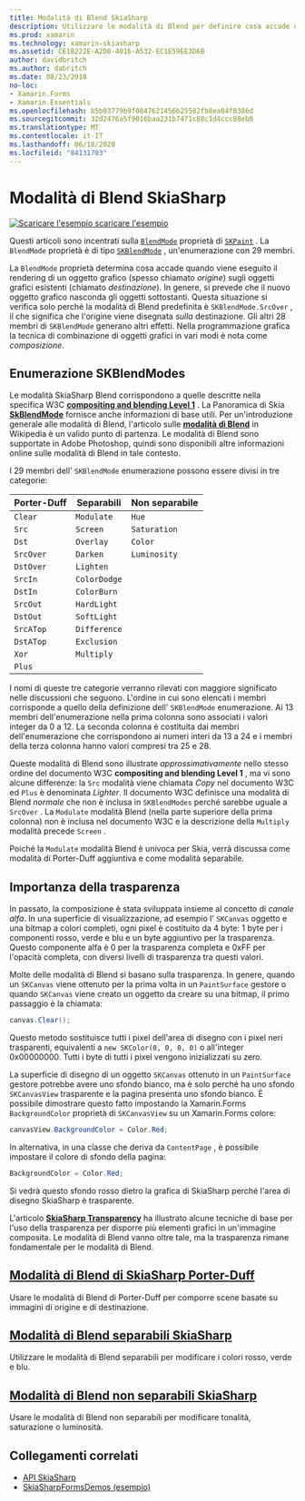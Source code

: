 ```yaml
---
title: Modalità di Blend SkiaSharp
description: Utilizzare le modalità di Blend per definire cosa accade quando gli oggetti grafici sono sovrapposti tra loro.
ms.prod: xamarin
ms.technology: xamarin-skiasharp
ms.assetid: CE1B222E-A2D0-4016-A532-EC1E59EE3D6B
author: davidbritch
ms.author: dabritch
ms.date: 08/23/2018
no-loc:
- Xamarin.Forms
- Xamarin.Essentials
ms.openlocfilehash: b5b03779b9f0847621456b25582fb8ea04f8386d
ms.sourcegitcommit: 32d2476a5f9016baa231b7471c88c1d4ccc08eb8
ms.translationtype: MT
ms.contentlocale: it-IT
ms.lasthandoff: 06/18/2020
ms.locfileid: "84131703"
---
```

# <a name="skiasharp-blend-modes"></a>Modalità di Blend SkiaSharp

[![Scaricare ](~/media/shared/download.png) l'esempio scaricare l'esempio](https://docs.microsoft.com/samples/xamarin/xamarin-forms-samples/skiasharpforms-demos)

Questi articoli sono incentrati sulla [`BlendMode`](xref:SkiaSharp.SKPaint.BlendMode) proprietà di [`SKPaint`](xref:SkiaSharp.SKPaint) . La `BlendMode` proprietà è di tipo [`SKBlendMode`](xref:SkiaSharp.SKBlendMode) , un'enumerazione con 29 membri.

La `BlendMode` proprietà determina cosa accade quando viene eseguito il rendering di un oggetto grafico (spesso chiamato _origine_) sugli oggetti grafici esistenti (chiamato _destinazione_). In genere, si prevede che il nuovo oggetto grafico nasconda gli oggetti sottostanti. Questa situazione si verifica solo perché la modalità di Blend predefinita è `SKBlendMode.SrcOver` , il che significa che l'origine viene disegnata _sulla_ destinazione. Gli altri 28 membri di `SKBlendMode` generano altri effetti. Nella programmazione grafica la tecnica di combinazione di oggetti grafici in vari modi è nota come _composizione_.

## <a name="the-skblendmodes-enumeration"></a>Enumerazione SKBlendModes

Le modalità SkiaSharp Blend corrispondono a quelle descritte nella specifica W3C [**compositing and blending Level 1**](https://www.w3.org/TR/compositing-1/) . La Panoramica di Skia [**SkBlendMode**](https://skia.org/user/api/SkBlendMode_Overview) fornisce anche informazioni di base utili. Per un'introduzione generale alle modalità di Blend, l'articolo sulle [**modalità di Blend**](https://en.wikipedia.org/wiki/Blend_modes) in Wikipedia è un valido punto di partenza. Le modalità di Blend sono supportate in Adobe Photoshop, quindi sono disponibili altre informazioni online sulle modalità di Blend in tale contesto.

I 29 membri dell' `SKBlendMode` enumerazione possono essere divisi in tre categorie:

| Porter-Duff | Separabili    | Non separabile |
| ----------- | ------------ | ------------- |
| `Clear`     | `Modulate`   | `Hue`         |
| `Src`       | `Screen`     | `Saturation`  |
| `Dst`       | `Overlay`    | `Color`       |
| `SrcOver`   | `Darken`     | `Luminosity`  |
| `DstOver`   | `Lighten`    |               |
| `SrcIn`     | `ColorDodge` |               |
| `DstIn`     | `ColorBurn`  |               |
| `SrcOut`    | `HardLight`  |               |
| `DstOut`    | `SoftLight`  |               |
| `SrcATop`   | `Difference` |               |
| `DstATop`   | `Exclusion`  |               |
| `Xor`       | `Multiply`   |               |
| `Plus`      |              |               |

I nomi di queste tre categorie verranno rilevati con maggiore significato nelle discussioni che seguono. L'ordine in cui sono elencati i membri corrisponde a quello della definizione dell' `SKBlendMode` enumerazione. Ai 13 membri dell'enumerazione nella prima colonna sono associati i valori integer da 0 a 12. La seconda colonna è costituita dai membri dell'enumerazione che corrispondono ai numeri interi da 13 a 24 e i membri della terza colonna hanno valori compresi tra 25 e 28.

Queste modalità di Blend sono illustrate _approssimativamente_ nello stesso ordine del documento W3C **compositing and blending Level 1** , ma vi sono alcune differenze: la `Src` modalità viene chiamata _Copy_ nel documento W3C ed `Plus` è denominata _Lighter_. Il documento W3C definisce una modalità di Blend _normale_ che non è inclusa in `SKBlendModes` perché sarebbe uguale a `SrcOver` . La `Modulate` modalità Blend (nella parte superiore della prima colonna) non è inclusa nel documento W3C e la descrizione della `Multiply` modalità precede `Screen` .

Poiché la `Modulate` modalità Blend è univoca per Skia, verrà discussa come modalità di Porter-Duff aggiuntiva e come modalità separabile.

## <a name="the-importance-of-transparency"></a>Importanza della trasparenza

In passato, la composizione è stata sviluppata insieme al concetto di _canale alfa_. In una superficie di visualizzazione, ad esempio l' `SKCanvas` oggetto e una bitmap a colori completi, ogni pixel è costituito da 4 byte: 1 byte per i componenti rosso, verde e blu e un byte aggiuntivo per la trasparenza. Questo componente alfa è 0 per la trasparenza completa e 0xFF per l'opacità completa, con diversi livelli di trasparenza tra questi valori.

Molte delle modalità di Blend si basano sulla trasparenza. In genere, quando un `SKCanvas` viene ottenuto per la prima volta in un `PaintSurface` gestore o quando `SKCanvas` viene creato un oggetto da creare su una bitmap, il primo passaggio è la chiamata:

```csharp
canvas.Clear();
```

Questo metodo sostituisce tutti i pixel dell'area di disegno con i pixel neri trasparenti, equivalenti a `new SKColor(0, 0, 0, 0)` o all'integer 0x00000000. Tutti i byte di tutti i pixel vengono inizializzati su zero.

La superficie di disegno di un oggetto `SKCanvas` ottenuto in un `PaintSurface` gestore potrebbe avere uno sfondo bianco, ma è solo perché ha uno sfondo `SKCanvasView` trasparente e la pagina presenta uno sfondo bianco. È possibile dimostrare questo fatto impostando la Xamarin.Forms `BackgroundColor` proprietà di `SKCanvasView` su un Xamarin.Forms colore:

```csharp
canvasView.BackgroundColor = Color.Red;
```

In alternativa, in una classe che deriva da `ContentPage` , è possibile impostare il colore di sfondo della pagina:

```csharp
BackgroundColor = Color.Red;
```

Si vedrà questo sfondo rosso dietro la grafica di SkiaSharp perché l'area di disegno SkiaSharp è trasparente.

L'articolo [**SkiaSharp Transparency**](../../basics/transparency.md) ha illustrato alcune tecniche di base per l'uso della trasparenza per disporre più elementi grafici in un'immagine composita. Le modalità di Blend vanno oltre tale, ma la trasparenza rimane fondamentale per le modalità di Blend.

## <a name="skiasharp-porter-duff-blend-modes"></a>[Modalità di Blend di SkiaSharp Porter-Duff](porter-duff.md)

Usare le modalità di Blend di Porter-Duff per comporre scene basate su immagini di origine e di destinazione.

## <a name="skiasharp-separable-blend-modes"></a>[Modalità di Blend separabili SkiaSharp](separable.md)

Utilizzare le modalità di Blend separabili per modificare i colori rosso, verde e blu.

## <a name="skiasharp-non-separable-blend-modes"></a>[Modalità di Blend non separabili SkiaSharp](non-separable.md)

Usare le modalità di Blend non separabili per modificare tonalità, saturazione o luminosità.

## <a name="related-links"></a>Collegamenti correlati

- [API SkiaSharp](https://docs.microsoft.com/dotnet/api/skiasharp)
- [SkiaSharpFormsDemos (esempio)](https://docs.microsoft.com/samples/xamarin/xamarin-forms-samples/skiasharpforms-demos)
